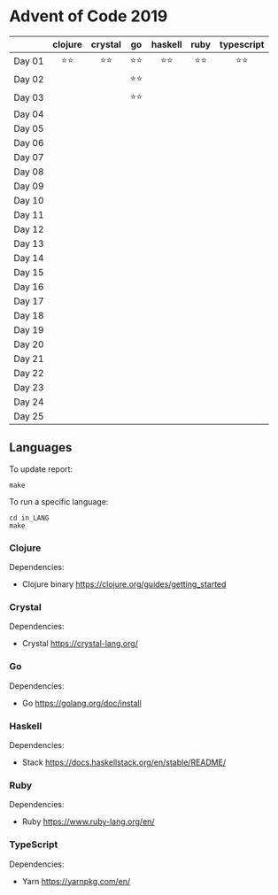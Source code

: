 # Advent of Code 2019

|          |clojure   |crystal   |go        |haskell   |ruby      |typescript|
|:---:     |:---:     |:---:     |:---:     |:---:     |:---:     |:---:     |
|Day 01    |⭐⭐        |⭐⭐        |⭐⭐        |⭐⭐        |⭐⭐        |⭐⭐        |
|Day 02    |          |          |⭐⭐        |          |          |          |
|Day 03    |          |          |⭐⭐        |          |          |          |
|Day 04    |          |          |          |          |          |          |
|Day 05    |          |          |          |          |          |          |
|Day 06    |          |          |          |          |          |          |
|Day 07    |          |          |          |          |          |          |
|Day 08    |          |          |          |          |          |          |
|Day 09    |          |          |          |          |          |          |
|Day 10    |          |          |          |          |          |          |
|Day 11    |          |          |          |          |          |          |
|Day 12    |          |          |          |          |          |          |
|Day 13    |          |          |          |          |          |          |
|Day 14    |          |          |          |          |          |          |
|Day 15    |          |          |          |          |          |          |
|Day 16    |          |          |          |          |          |          |
|Day 17    |          |          |          |          |          |          |
|Day 18    |          |          |          |          |          |          |
|Day 19    |          |          |          |          |          |          |
|Day 20    |          |          |          |          |          |          |
|Day 21    |          |          |          |          |          |          |
|Day 22    |          |          |          |          |          |          |
|Day 23    |          |          |          |          |          |          |
|Day 24    |          |          |          |          |          |          |
|Day 25    |          |          |          |          |          |          |


## Languages

To update report:

```
make
```

To run a specific language:

```
cd in_LANG
make
```

### Clojure

Dependencies:

 * Clojure binary https://clojure.org/guides/getting_started

### Crystal

Dependencies:

 * Crystal https://crystal-lang.org/

### Go

Dependencies:

 * Go https://golang.org/doc/install

### Haskell

Dependencies:

 * Stack https://docs.haskellstack.org/en/stable/README/

### Ruby

Dependencies:

 * Ruby https://www.ruby-lang.org/en/

### TypeScript

Dependencies:

 * Yarn https://yarnpkg.com/en/
